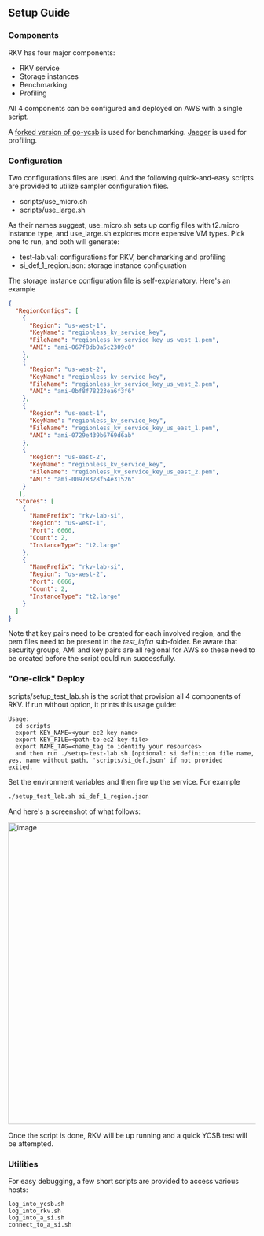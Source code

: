 ## Setup Guide

### Components
RKV has four major components: 

- RKV service
- Storage instances
- Benchmarking
- Profiling 

All 4 components can be configured and deployed on AWS with a single script.

A [forked version of go-ycsb](https://github.com/CentaurusInfra/go-ycsb) is used for benchmarking. [Jaeger](https://www.jaegertracing.io/) is used for profiling. 

### Configuration
Two configurations files are used. And the following quick-and-easy scripts are provided to utilize sampler configuration files.

- scripts/use_micro.sh
- scripts/use_large.sh

As their names suggest, use_micro.sh sets up config files with t2.micro instance type, and use_large.sh explores more expensive VM types. Pick one to run, and both will generate:
 
- test-lab.val: configurations for RKV, benchmarking and profiling
- si_def_1_region.json: storage instance configuration

The storage instance configuration file is self-explanatory. Here's an example

```json
{
  "RegionConfigs": [
    {
      "Region": "us-west-1",
      "KeyName": "regionless_kv_service_key",
      "FileName": "regionless_kv_service_key_us_west_1.pem",
      "AMI": "ami-067f8db0a5c2309c0"
    },
    {
      "Region": "us-west-2",
      "KeyName": "regionless_kv_service_key",
      "FileName": "regionless_kv_service_key_us_west_2.pem",
      "AMI": "ami-0bf8f78223ea6f3f6"
    },
    {
      "Region": "us-east-1",
      "KeyName": "regionless_kv_service_key",
      "FileName": "regionless_kv_service_key_us_east_1.pem",
      "AMI": "ami-0729e439b6769d6ab"
    },
    {
      "Region": "us-east-2",
      "KeyName": "regionless_kv_service_key",
      "FileName": "regionless_kv_service_key_us_east_2.pem",
      "AMI": "ami-00978328f54e31526"
    }
   ],
  "Stores": [
    {
      "NamePrefix": "rkv-lab-si",
      "Region": "us-west-1",
      "Port": 6666,
      "Count": 2,
      "InstanceType": "t2.large"
    },
    {
      "NamePrefix": "rkv-lab-si",
      "Region": "us-west-2",
      "Port": 6666,
      "Count": 2,
      "InstanceType": "t2.large"
    }
  ]
}
```
Note that key pairs need to be created for each involved region, and the pem files need to be present in the *test_infra* sub-folder. Be aware that security groups, AMI and key pairs are all regional for AWS so these need to be created before the script could run successfully.

### "One-click" Deploy

scripts/setup_test_lab.sh is the script that provision all 4 components of RKV. If run without option, it prints this usage guide:

```
Usage:
  cd scripts
  export KEY_NAME=<your ec2 key name>
  export KEY_FILE=<path-to-ec2-key-file>
  export NAME_TAG=<name_tag to identify your resources>
  and then run ./setup-test-lab.sh [optional: si definition file name, yes, name without path, 'scripts/si_def.json' if not provided
exited.
```

Set the environment variables and then fire up the service. For example
```bash
./setup_test_lab.sh si_def_1_region.json
```

And here's a screenshot of what follows:

<img width="613" alt="image" src="https://user-images.githubusercontent.com/252020/182262687-4d7f2642-6a07-4ccc-a50b-01225670e551.png">

Once the script is done, RKV will be up running and a quick YCSB test will be attempted. 

### Utilities

For easy debugging, a few short scripts are provided to access various hosts:

```
log_into_ycsb.sh
log_into_rkv.sh
log_into_a_si.sh
connect_to_a_si.sh
```
